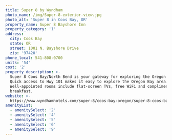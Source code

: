 ```yaml
---
title: Super 8 by Wyndham
photo_name: /img/Super-8-exterior-view.jpg
photo_alt: 'Super 8 in Coos Bay, OR'
property_name: Super 8 Bayshore Inn
property_category: '1'
address:
  city: Coos Bay
  state: OR
  street: 1001 N. Bayshore Drive
  zip: '97420'
phone_local: 541-808-0700
units: '54'
cost: '2'
property_description: >-
  Super 8 Coos Bay/North Bend is your gateway for exploring the Oregon coast.
  Quick access to Hwy 101 makes it easy to explore the Oregon Bay area.
  Well-appointed rooms include flat-screen TVs, free WiFi and complimentary
  breakfast.
website: >-
  https://www.wyndhamhotels.com/super-8/coos-bay-oregon/super-8-coos-bay-north-bend/overview?brand_id=SE&checkin_date=10/4/2018&checkout_date=10/5/2018&useWRPoints=false&children=0&adults=1&rooms=1&radius=25&brand_code=BH,DI,RA,BU,HJ,KG,MT,SE,TL,WG,WY,WT,WP,VO,DX,TM,CE,AA&PriceFilter=0-2147483647&latitude=43.3665007&longitude=-124.21789030000002&referring_&referring_brand=SE
amenityList:
  - amenitySelect: '2'
  - amenitySelect: '4'
  - amenitySelect: '5'
  - amenitySelect: '6'
  - amenitySelect: '9'
---
```



